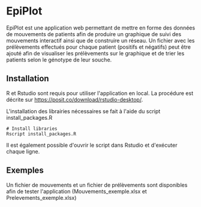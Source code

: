 # EpiPlot

EpiPlot est une application web permettant de mettre en forme des données de mouvements de patients afin de produire un graphique de suivi des mouvements interactif ainsi que de construire un réseau. Un fichier avec les prélèvements effectués pour chaque patient (positifs et négatifs) peut être ajouté afin de visualiser les prélèvements sur le graphique et de trier les patients selon le génotype de leur souche.

## Installation

R et Rstudio sont requis pour utiliser l'application en local. La procédure est décrite sur <https://posit.co/download/rstudio-desktop/>.

L'installation des librairies nécessaires se fait à l'aide du script install_packages.R

```         
# Install libraries
Rscript install_packages.R
```

Il est également possible d'ouvrir le script dans Rstudio et d'exécuter chaque ligne.  

## Exemples

Un fichier de mouvements et un fichier de prélèvements sont disponibles afin de tester l'application (Mouvements_exemple.xlsx et Prelevements_exemple.xlsx)